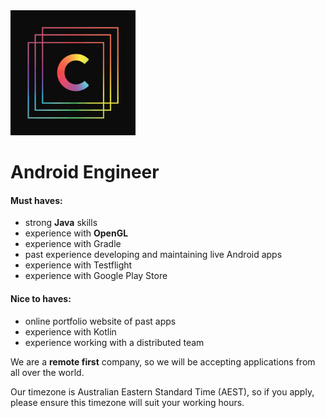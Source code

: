 <img src="assets/icon.png" width="200" alt="Colourtone">

# Android Engineer

#### Must haves:
- strong **Java** skills
- experience with **OpenGL**
- experience with Gradle
- past experience developing and maintaining live Android apps
- experience with Testflight
- experience with Google Play Store



#### Nice to haves:
- online portfolio website of past apps
- experience with Kotlin
- experience working with a distributed team



We are a **remote first** company, so we will be accepting applications from all over the world.

Our timezone is Australian Eastern Standard Time (AEST), so if you apply, please ensure this timezone will suit your working hours.



